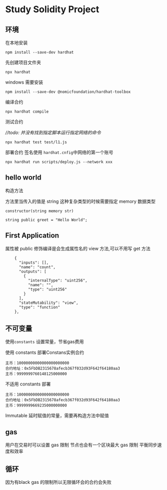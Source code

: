 # Study Solidity Project

## 环境

在本地安装

`npm install --save-dev hardhat`

先创建项目文件夹 

`npx hardhat`

windows 需要安装 

`npm install --save-dev @nomicfoundation/hardhat-toolbox`

编译合约

`npx hardhat compile`

测试合约

_//todo: 并没有找到指定脚本运行指定网络的命令_
 
`npx hardhat test test/l1.js`

部署合约 
签名使用 `hardhat.cnfig`中网络的第一个账号

`npx hardhat run scripts/deploy.js --network xxx`


## hello world

构造方法

方法里当传入的值是 string 这种复杂类型的时候需要指定 memory 数据类型

`constructor(string memory str)`

`string public greet = "Hello World";`


## First Application

属性被 public 修饰编译是会生成属性名的 view 方法,可以不用写 get 方法

```
    {
      "inputs": [],
      "name": "count",
      "outputs": [
        {
          "internalType": "uint256",
          "name": "",
          "type": "uint256"
        }
      ],
      "stateMutability": "view",
      "type": "function"
    },
```
 ## 不可变量
 
 使用`constants` 设置常量，节省gas费用
 
 使用 constants 部署Constans实例合约
```$xslt
主币：10000000000000000000000
合约地址：0x5FbDB2315678afecb367f032d93F642f64180aa3
主币：9999999760148125000000
```
不适用 constants 部署

```$xslt
主币：10000000000000000000000
合约地址：0x5FbDB2315678afecb367f032d93F642f64180aa3
主币：9999999669235000000000

```
Immutable 延时赋值的常量，需要再构造方法中赋值

## gas

用户在交易时可以设置 gas 限制
节点也会有一个区块最大 gas 限制 平衡同步速度和效率

## 循环
因为有black gas 的限制所以无限循环会的合约会失败
